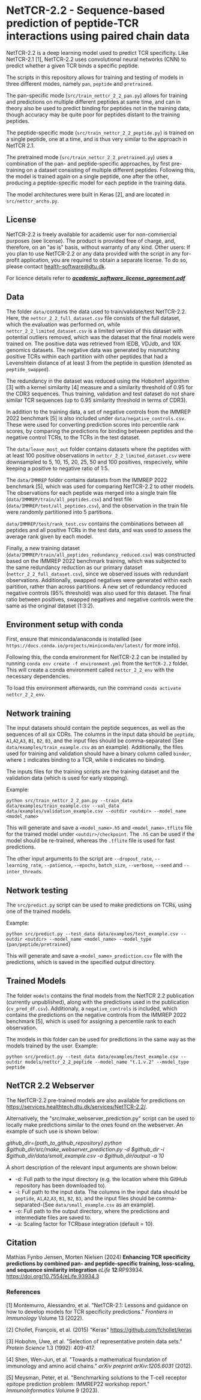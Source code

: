 # NetTCR-2.2 - Sequence-based prediction of peptide-TCR interactions using paired chain data
NetTCR-2.2 is a deep learning model used to predict TCR specificity. Like NetTCR-2.1 [1], NetTCR-2.2 uses convolutional neural networks (CNN) to predict whether a given TCR binds a specific peptide.

The scripts in this repository allows for training and testing of models in three different modes, namely `pan`, `peptide` and `pretrained`. 

The pan-specific mode (`src/train_nettcr_2_2_pan.py`) allows for training and predictions on multiple different peptides at same time, and can in theory also be used to predict binding for peptides not in the training data, though accuracy may be quite poor for peptides distant to the training peptides. 

The peptide-specific mode (`src/train_nettcr_2_2_peptide.py`) is trained on a single peptide, one at a time, and is thus very similar to the approach in NetTCR 2.1. 

The pretrained mode (`src/train_nettcr_2_2_pretrained.py`) uses a combination of the pan- and peptide-specific approaches, by first pre-training on a dataset consisting of multiple different peptides. Following this, the model is trained again on a single peptide, one after the other, producing a peptide-specific model for each peptide in the training data.

The model architectures were built in Keras [2], and are located in `src/nettcr_archs.py`.

## License
NetTCR-2.2 is freely available for academic user for non-commercial purposes (see license). The product is provided free of charge, and, therefore, on an "as is" basis, without warranty of any kind.
Other users: If you plan to use NetTCR-2.2 or any data provided with the script in any for-profit application, you are required to obtain a separate license. To do so, please contact health-software@dtu.dk.

For licence details refer to [***academic_software_license_agreement.pdf***](https://github.com/mnielLab/NetTCR-2.2/blob/main/academic_software_license_agreement.pdf)

## Data
The folder `data/`contains the data used to train/validate/test NetTCR-2.2. Here, the `nettcr_2_2_full_dataset.csv` file consists of the full dataset, which the evaluation was performed on, while `nettcr_2_2_limited_dataset.csv` is a limited version of this dataset with potential outliers removed, which was the dataset that the final models were trained on. The positive data was retrieved from IEDB, VDJdb, and 10X genomics datasets. The negative data was generated by mismatching positive TCRs within each partition with other peptides that had a Levenshtein distance of at least 3 from the peptide in question (denoted as `peptide_swapped`). 

The redundancy in the dataset was reduced using the Hobohm1 algorithm [3] with a kernel similarity [4] measure and a similarity threshold of 0.95 for the CDR3 sequences. Thus training, validation and test dataset do not share similar TCR sequences (up to 0.95 similarity threshold in terms of CDR3).

In addition to the training data, a set of negative controls from the IMMREP 2022 benchmark [5] is also included under `data/negative_controls.csv`. These were used for converting prediction scores into percentile rank scores, by comparing the predictions for binding between peptides and the negative control TCRs, to the TCRs in the test dataset.

The `data/leave_most_out` folder contains datasets where the peptides with at least 100 positive observations in `nettcr_2_2_limited_dataset.csv` were downsampled to 5, 10, 15, 20, 25, 50 and 100 positives, respecively, while keeping a positive to negative ratio of 1:5.

The `data/IMMREP` folder contains datasets from the IMMREP 2022 benchmark [5], which was used for comparing NetTCR-2.2 to other models. The observations for each peptide was merged into a single train file (`data/IMMREP/train/all_peptides.csv`) and test file (`data/IMMREP/test/all_peptides.csv`), and the observation in the train file were randomly partitioned into 5 partitions.

`data/IMMREP/test/rank_test.csv` contains the combinations between all peptides and all positive TCRs in the test data, and was used to assess the average rank given by each model.

Finally, a new training dataset (`data/IMMREP/train/all_peptides_redundancy_reduced.csv`) was constructed based on the IMMREP 2022 benchmark training, which was subjected to the same redundancy reduction as our primary dataset (`nettcr_2_2_full_dataset.csv`), since we observed issues with redundant observations. Additionally, swapped negatives were generated within each partition, rather than across partitions. A new set of redundancy reduced negative controls (95% threshold) was also used for this dataset. The final ratio between positives, swapped negatives and negative controls were the same as the original dataset (1:3:2).

## Environment setup with conda

First, ensure that miniconda/anaconda is installed (see `https://docs.conda.io/projects/miniconda/en/latest/` for more info).

Following this, the conda environment for NetTCR-2.2 can be installed by running `conda env create -f environment.yml` from the `NetTCR-2.2` folder. This will create a conda environment called `nettcr_2_2_env` with the necessary dependencies.

To load this environment afterwards, run the command `conda activate nettcr_2_2_env`.

## Network training

The input datasets should contain the peptide sequences, as well as the sequences of all six CDRs. The columns in the input data should be `peptide`, `A1`,`A2`,`A3`, `B1`, `B2`, `B3`, and the input files should be comma-separated (See `data/examples/train_example.csv` as an example). Additionally, the files used for training and validation should have a binary column called `binder`, where `1` indicates binding to a TCR, while `0` indicates no binding.

The inputs files for the training scripts are the training dataset and the validation data (which is used for early stopping).

Example:

`python src/train_nettcr_2_2_pan.py --train_data data/examples/train_example.csv --val_data data/examples/validation_example.csv --outdir <outdir> --model_name <model_name>`

This will generate and save a `<model_name>.h5` and `<model_name>.tflite` file for the trained model under `<outdir>/checkpoint`. The `.h5` can be used if the model should be re-trained, whereas the `.tflite` file is used for fast predictions.

The other input arguments to the script are `--dropout_rate`, `--learning_rate`, `--patience`, `--epochs`, `batch_size`, `--verbose`, `--seed` and `--inter_threads`.

## Network testing 
The `src/predict.py` script can be used to make predictions on TCRs, using one of the trained models.

Example:

`python src/predict.py --test_data data/examples/test_example.csv --outdir <outdir> --model_name <model_name> --model_type {pan/peptide/pretrained}`   

This will generate and save a `<model_name>_prediction.csv` file with the predictions, which is saved in the specified output directory. 

## Trained Models
The folder `models` contains the final models from the NetTCR 2.2 publication (currently unpublished), along with the predictions used in the publication (`cv_pred_df.csv`). Additionaly, a `negative_controls` is included, which contains the predictions on the negative controls from the IMMREP 2022 benchmark [5], which is used for assigning a percentile rank to each observation.

The models in this folder can be used for predictions in the same way as the models trained by the user. Example:

`python src/predict.py --test_data data/examples/test_example.csv --outdir models/nettcr_2_2_peptide --model_name "t.1.v.2" --model_type peptide`   

## NetTCR 2.2 Webserver
The NetTCR-2.2 pre-trained models are also available for predictions on https://services.healthtech.dtu.dk/services/NetTCR-2.2/.

Alternatively, the "src/make_webserver_prediction.py" script can be used to locally make predictions similar to the ones found on the webserver. An example of such use is shown below:

*github_dir={path_to_github_repository}*
*python $github_dir/src/make_webserver_prediction.py -d $github_dir -i $github_dir/data/small_example.csv -o $github_dir/output -a 10*

A short description of the relevant input arguments are shown below:

* -d: Full path to the input directory (e.g. the location where this GitHub repository has been downloaded to).
* -i: Full path to the input data. The columns in the input data should be `peptide`, `A1`,`A2`,`A3`, `B1`, `B2`, `B3`, and the input files should be comma-separated-(See `data/small_example.csv` as an example).
* -o: Full path to the output directory, where the predictions and intermediate files are saved to.
* -a: Scaling factor for TCRbase integration (default = 10).

## Citation
Mathias Fynbo Jensen, Morten Nielsen (2024) **Enhancing TCR specificity predictions by combined pan- and peptide-specific training, loss-scaling, and sequence similarity integration** *eLife* **12**:RP93934. https://doi.org/10.7554/eLife.93934.3


### References
[1] Montemurro, Alessandro, et al. "NetTCR-2.1: Lessons and guidance on how to develop models for TCR specificity predictions." *Frontiers in Immunology* Volume 13 (2022).

[2] Chollet, François, et al. (2015) "Keras" https://github.com/fchollet/keras

[3] Hobohm, Uwe, et al. "Selection of representative protein data sets." *Protein Science* 1.3 (1992): 409-417.

[4] Shen, Wen-Jun, et al. "Towards a mathematical foundation of immunology and amino acid chains." *arXiv preprint arXiv:1205.6031* (2012).

[5] Meysman, Peter, et al. "Benchmarking solutions to the T-cell receptor epitope prediction problem: IMMREP22 workshop report." *ImmunoInformatics* Volume 9 (2023).

